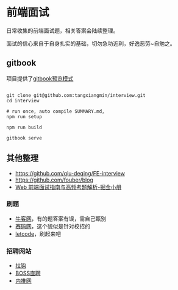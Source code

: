 前端面试
====
日常收集的前端面试题，相关答案会陆续整理。

面试的信心来自于自身扎实的基础，切勿急功近利，好逸恶劳~自勉之。

## gitbook
项目提供了[gitbook预览模式](https://tangxiangmin.github.io/interview/index.html)
```

git clone git@github.com:tangxiangmin/interview.git
cd interview

# run once, auto compile SUMMARY.md,
npm run setup

npm run build

gitbook serve
```

## 其他整理
* https://github.com/qiu-deqing/FE-interview
* https://github.com/fouber/blog
* [Web 前端面试指南与高频考题解析-掘金小册](https://juejin.im/book/5a8f9ddcf265da4e9f6fb959)

### 刷题
* [牛客网](https://www.nowcoder.com/)，有的题答案有误，需自己甄别
* [赛码网](http://www.acmcoder.com/index)，这个貌似是针对校招的
* [letcode](https://leetcode.com/problemset/algorithms/)，刷起来吧

### 招聘网站
* [拉钩](https://www.lagou.com/)
* [BOSS直聘](https://www.zhipin.com/)
* [内推网](http://www.neitui.me/)


